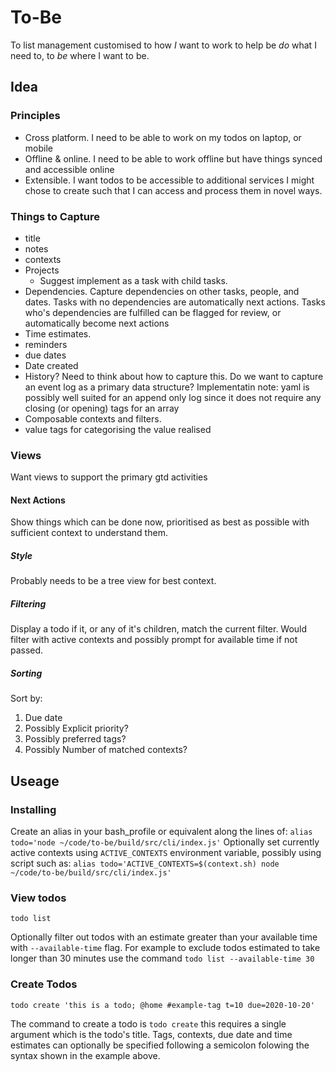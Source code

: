 # To-Be

To list management customised to how *I* want to work to help be *do* what I need to, to *be* where I want to be.

## Idea
### Principles
* Cross platform. I need to be able to work on my todos on laptop, or mobile
* Offline & online. I need to be able to work offline but have things synced and accessible online
* Extensible. I want todos to be accessible to additional services I might chose to create such that I can access and process them in novel ways.

### Things to Capture
* title
* notes
* contexts
* Projects
    * Suggest implement as a task with child tasks.
* Dependencies. Capture dependencies on other tasks, people, and dates. Tasks with no dependencies are automatically next actions. Tasks who's dependencies are fulfilled can be flagged for review, or automatically become next actions
* Time estimates.
* reminders
* due dates
* Date created
* History? Need to think about how to capture this. Do we want to capture an event log as a primary data structure? Implementatin note: yaml is possibly well suited for an append only log since it does not require any closing (or opening) tags for an array
* Composable contexts and filters.
* value tags for categorising the value realised

### Views
Want views to support the primary gtd activities
#### Next Actions
Show things which can be done now, prioritised as best as possible with sufficient context to understand them.

##### Style
Probably needs to be a tree view for best context.

##### Filtering
Display a todo if it, or any of it's children, match the current filter.
Would filter with active contexts and possibly prompt for available time if not passed.

##### Sorting
Sort by:
1. Due date
2. Possibly Explicit priority?
3. Possibly preferred tags?
4. Possibly Number of matched contexts?

## Useage

### Installing
Create an alias in your bash_profile or equivalent along the lines of:
`alias todo='node ~/code/to-be/build/src/cli/index.js'`
Optionally set currently active contexts using `ACTIVE_CONTEXTS` environment variable, possibly using script such as:
`alias todo='ACTIVE_CONTEXTS=$(context.sh) node ~/code/to-be/build/src/cli/index.js'`

### View todos
`todo list`

Optionally filter out todos with an estimate greater than your available time with `--available-time` flag. For example to exclude todos estimated to take longer than 30 minutes use the command `todo list --available-time 30`

### Create Todos

`todo create 'this is a todo; @home #example-tag t=10 due=2020-10-20'`

The command to create a todo is `todo create` this requires a single argument which is the todo's title. Tags, contexts, due date and time estimates can optionally be specified following a semicolon folowing the syntax shown in the example above.
